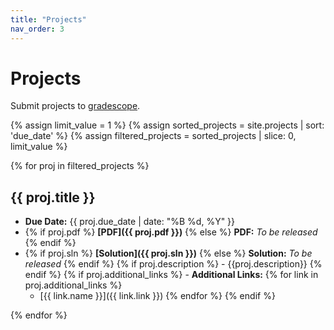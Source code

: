 ```yaml
---
title: "Projects"
nav_order: 3
---
```


# Projects

Submit projects to [gradescope](https://canvas.mit.edu/courses/28217/external_tools/369).

{% assign limit_value = 1 %}  <!-- Set this to the number of projects to display-->
{% assign sorted_projects = site.projects | sort: 'due_date' %}
{% assign filtered_projects = sorted_projects | slice: 0, limit_value %}

<!-- Debugging output -->
<!-- <p>Limit Value: {{ limit_value }}</p>
<p>Total Items: {{ total_items }}</p>
<p>Start Index: {{ start_index }}</p> -->
<!-- <p>Sorted projects:</p>
<pre>{{ sorted_projects | inspect }}</pre> -->
<!-- <p>Filtered projects:</p>
<pre>{{ filtered_projects |inspect }}</pre> -->

{% for proj in filtered_projects %}
## {{ proj.title }}

<!-- - **Release Date:** {{ proj.release_date | date: "%B %d, %Y" }} -->
- **Due Date:** {{ proj.due_date | date: "%B %d, %Y" }}
- {% if proj.pdf %} **[PDF]({{ proj.pdf }})** {% else %} **PDF:** *To be released* {% endif %}
- {% if proj.sln %} **[Solution]({{ proj.sln }})** {% else %} **Solution:** *To be released* {% endif %}
{% if proj.description %} - {{proj.description}} {% endif %}
{% if proj.additional_links %} - **Additional Links:** {% for link in proj.additional_links %} 
    - [{{ link.name }}]({{ link.link }}) {% endfor %} {% endif %}

{% endfor %}

<!-- - {% if proj.gradescope_link %} **[Submit to Gradescope]({{ proj.gradescope_link }})** {% else %} **Submit to Gradescope:** *To be released* {% endif %} -->